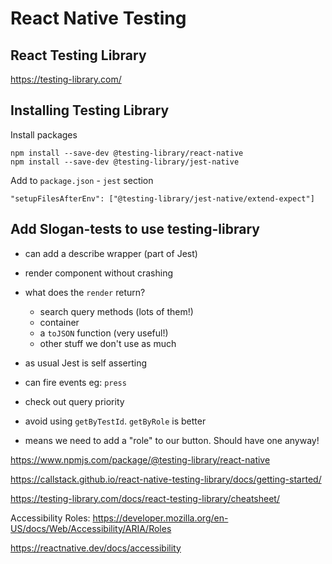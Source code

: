 # React Native Testing

## React Testing Library

https://testing-library.com/

## Installing Testing Library

Install packages

```
npm install --save-dev @testing-library/react-native
npm install --save-dev @testing-library/jest-native
```

Add to `package.json` - `jest` section

```
"setupFilesAfterEnv": ["@testing-library/jest-native/extend-expect"]
```

## Add Slogan-tests to use testing-library

- can add a describe wrapper (part of Jest)
- render component without crashing
- what does the `render` return?
  - search query methods (lots of them!)
  - container
  - a `toJSON` function (very useful!)
  - other stuff we don't use as much
- as usual Jest is self asserting
- can fire events eg: `press`
- check out query priority

- avoid using `getByTestId`. `getByRole` is better
- means we need to add a "role" to our button. Should have one anyway!

https://www.npmjs.com/package/@testing-library/react-native

https://callstack.github.io/react-native-testing-library/docs/getting-started/

https://testing-library.com/docs/react-testing-library/cheatsheet/

Accessibility Roles:
https://developer.mozilla.org/en-US/docs/Web/Accessibility/ARIA/Roles

https://reactnative.dev/docs/accessibility
